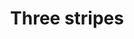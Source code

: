 ---
ee_id: '4383'
site: '1'
type: '2'
long_id: 2017-023 Three stripes
url: 2017-023-three-stripes
year: '2017'
medium: Inkjet on canvas (x3)
commission:
add_credit:
dims: 108 x 36 in
pitch:
ps:
live_url:
related:
title: Three stripes
youtube:
imgs: three-stripes-2017-023-install-database-ih-1.jpg
subheading:
year2: '2017'
download:
add_credits:
related_code:
! '':
layout: things-i-made
---